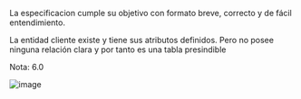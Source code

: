 La especificacion cumple su objetivo con formato breve, correcto y de fácil entendimiento.

La entidad cliente existe y tiene sus atributos definidos. Pero no posee ninguna relación clara y por tanto es una tabla presindible

Nota: 6.0



![image](https://github.com/user-attachments/assets/dc738c46-4d38-405a-94ea-3f623f33c176)
